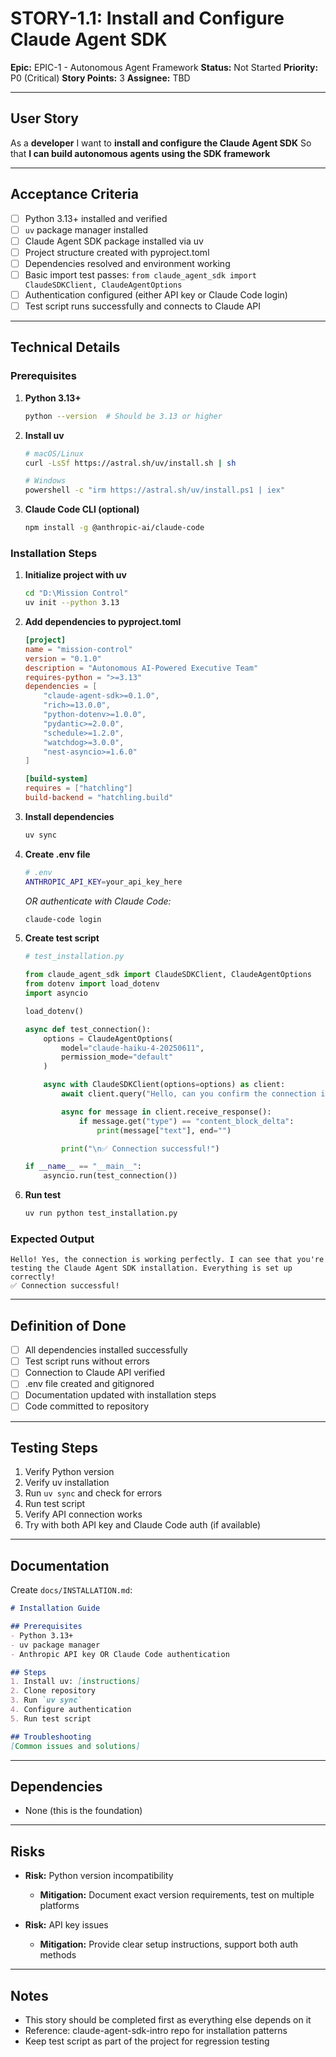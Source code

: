 # STORY-1.1: Install and Configure Claude Agent SDK

**Epic:** EPIC-1 - Autonomous Agent Framework
**Status:** Not Started
**Priority:** P0 (Critical)
**Story Points:** 3
**Assignee:** TBD

---

## User Story

As a **developer**
I want to **install and configure the Claude Agent SDK**
So that **I can build autonomous agents using the SDK framework**

---

## Acceptance Criteria

- [ ] Python 3.13+ installed and verified
- [ ] `uv` package manager installed
- [ ] Claude Agent SDK package installed via uv
- [ ] Project structure created with pyproject.toml
- [ ] Dependencies resolved and environment working
- [ ] Basic import test passes: `from claude_agent_sdk import ClaudeSDKClient, ClaudeAgentOptions`
- [ ] Authentication configured (either API key or Claude Code login)
- [ ] Test script runs successfully and connects to Claude API

---

## Technical Details

### Prerequisites

1. **Python 3.13+**
   ```bash
   python --version  # Should be 3.13 or higher
   ```

2. **Install uv**
   ```bash
   # macOS/Linux
   curl -LsSf https://astral.sh/uv/install.sh | sh

   # Windows
   powershell -c "irm https://astral.sh/uv/install.ps1 | iex"
   ```

3. **Claude Code CLI (optional)**
   ```bash
   npm install -g @anthropic-ai/claude-code
   ```

### Installation Steps

1. **Initialize project with uv**
   ```bash
   cd "D:\Mission Control"
   uv init --python 3.13
   ```

2. **Add dependencies to pyproject.toml**
   ```toml
   [project]
   name = "mission-control"
   version = "0.1.0"
   description = "Autonomous AI-Powered Executive Team"
   requires-python = ">=3.13"
   dependencies = [
       "claude-agent-sdk>=0.1.0",
       "rich>=13.0.0",
       "python-dotenv>=1.0.0",
       "pydantic>=2.0.0",
       "schedule>=1.2.0",
       "watchdog>=3.0.0",
       "nest-asyncio>=1.6.0"
   ]

   [build-system]
   requires = ["hatchling"]
   build-backend = "hatchling.build"
   ```

3. **Install dependencies**
   ```bash
   uv sync
   ```

4. **Create .env file**
   ```bash
   # .env
   ANTHROPIC_API_KEY=your_api_key_here
   ```

   *OR authenticate with Claude Code:*
   ```bash
   claude-code login
   ```

5. **Create test script**
   ```python
   # test_installation.py

   from claude_agent_sdk import ClaudeSDKClient, ClaudeAgentOptions
   from dotenv import load_dotenv
   import asyncio

   load_dotenv()

   async def test_connection():
       options = ClaudeAgentOptions(
           model="claude-haiku-4-20250611",
           permission_mode="default"
       )

       async with ClaudeSDKClient(options=options) as client:
           await client.query("Hello, can you confirm the connection is working?")

           async for message in client.receive_response():
               if message.get("type") == "content_block_delta":
                   print(message["text"], end="")

           print("\n✅ Connection successful!")

   if __name__ == "__main__":
       asyncio.run(test_connection())
   ```

6. **Run test**
   ```bash
   uv run python test_installation.py
   ```

### Expected Output

```
Hello! Yes, the connection is working perfectly. I can see that you're testing the Claude Agent SDK installation. Everything is set up correctly!
✅ Connection successful!
```

---

## Definition of Done

- [ ] All dependencies installed successfully
- [ ] Test script runs without errors
- [ ] Connection to Claude API verified
- [ ] .env file created and gitignored
- [ ] Documentation updated with installation steps
- [ ] Code committed to repository

---

## Testing Steps

1. Verify Python version
2. Verify uv installation
3. Run `uv sync` and check for errors
4. Run test script
5. Verify API connection works
6. Try with both API key and Claude Code auth (if available)

---

## Documentation

Create `docs/INSTALLATION.md`:

```markdown
# Installation Guide

## Prerequisites
- Python 3.13+
- uv package manager
- Anthropic API key OR Claude Code authentication

## Steps
1. Install uv: [instructions]
2. Clone repository
3. Run `uv sync`
4. Configure authentication
5. Run test script

## Troubleshooting
[Common issues and solutions]
```

---

## Dependencies

- None (this is the foundation)

---

## Risks

- **Risk:** Python version incompatibility
  - **Mitigation:** Document exact version requirements, test on multiple platforms

- **Risk:** API key issues
  - **Mitigation:** Provide clear setup instructions, support both auth methods

---

## Notes

- This story should be completed first as everything else depends on it
- Reference: claude-agent-sdk-intro repo for installation patterns
- Keep test script as part of the project for regression testing
